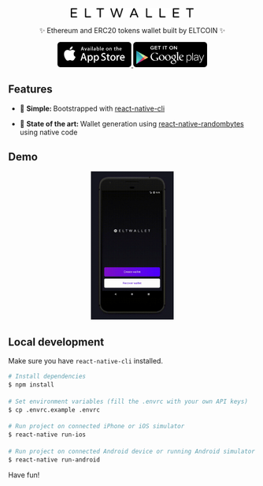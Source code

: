 <div align="center">
  <p>
    <img src="assets/logo.png" width="250" />
  </p>
  <p>
    ✨ Ethereum and ERC20 tokens wallet built by ELTCOIN ✨
  </p>
  <p>
    <a href="https://eltwallet.eltcoin.tech">
    <img src="assets/app_store.svg" width="150"/>
  </a>
  <a href="https://play.google.com/store/apps/details?id=tech.eltcoin.eltwallet">
    <img src="assets/play_store.svg" width="150"/>
  </a>
  </p>
</div>

## Features

* 🔩 <strong>Simple: </strong>Bootstrapped with
  [react-native-cli](https://github.com/facebook/react-native)

* 💯 <strong>State of the art: </strong> Wallet generation using
  [react-native-randombytes](https://github.com/mvayngrib/react-native-randombytes)
  using native code

## Demo

<div align="center">
  <img src="assets/demo.gif" height="300" />
</div>

## Local development

Make sure you have `react-native-cli` installed.

```bash
# Install dependencies
$ npm install

# Set environment variables (fill the .envrc with your own API keys)
$ cp .envrc.example .envrc

# Run project on connected iPhone or iOS simulator
$ react-native run-ios

# Run project on connected Android device or running Android simulator
$ react-native run-android
```

Have fun!

